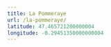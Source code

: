 ```yaml
---
title: La Pommeraye
url: /la-pommeraye/
latitude: 47.465721200000004
longitude: -0.29451350000000004
---
```


